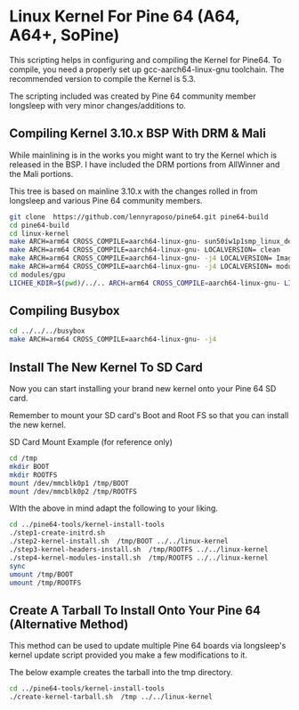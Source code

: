 # Linux Kernel For Pine 64 (A64, A64+, SoPine)

This scripting helps in configuring and compiling the Kernel for Pine64. To
compile, you need a properly set up gcc-aarch64-linux-gnu toolchain. The
recommended version to compile the Kernel is 5.3.

The scripting included was created by Pine 64 community member longsleep
with very minor changes/additions to.


## Compiling  Kernel 3.10.x  BSP With DRM & Mali

While mainlining is in the works you might want to try the Kernel which is
released in the BSP. I have included the DRM portions from AllWinner and
the Mali portions.

This tree is based on mainline 3.10.x with the changes rolled in from longsleep
and various Pine 64 community members.

```bash
git clone  https://github.com/lennyraposo/pine64.git pine64-build
cd pine64-build
cd linux-kernel
make ARCH=arm64 CROSS_COMPILE=aarch64-linux-gnu- sun50iw1p1smp_linux_defconfig
make ARCH=arm64 CROSS_COMPILE=aarch64-linux-gnu- LOCALVERSION= clean
make ARCH=arm64 CROSS_COMPILE=aarch64-linux-gnu- -j4 LOCALVERSION= Image
make ARCH=arm64 CROSS_COMPILE=aarch64-linux-gnu- -j4 LOCALVERSION= modules
cd modules/gpu
LICHEE_KDIR=$(pwd)/../.. ARCH=arm64 CROSS_COMPILE=aarch64-linux-gnu- LICHEE_PLATFORM=Pine64 make build
```


## Compiling Busybox

```bash
cd ../../../busybox
make ARCH=arm64 CROSS_COMPILE=aarch64-linux-gnu- -j4
```


## Install The New Kernel To SD Card

Now you can start installing your brand new kernel onto your Pine 64 SD card.

Remember to mount your SD card's Boot and Root FS so that you can install
the new kernel.

SD Card Mount Example (for reference only)

```bash
cd /tmp
mkdir BOOT
mkdir ROOTFS
mount /dev/mmcblk0p1 /tmp/BOOT
mount /dev/mmcblk0p2 /tmp/ROOTFS
```

WIth the above in mind adapt the following to your liking.

```bash
cd ../pine64-tools/kernel-install-tools
./step1-create-initrd.sh
./step2-kernel-install.sh  /tmp/BOOT ../../linux-kernel
./step3-kernel-headers-install.sh  /tmp/ROOTFS ../../linux-kernel
./step4-kernel-modules-install.sh  /tmp/ROOTFS ../../linux-kernel
sync
umount /tmp/BOOT
umount /tmp/ROOTFS
```


## Create A Tarball To Install Onto Your Pine 64 (Alternative Method)

This method can be used to update multiple Pine 64 boards via longsleep's
kernel update script provided you make a few modifications to it.

The below example creates the tarball into the tmp directory.


```bash
cd ../pine64-tools/kernel-install-tools
./create-kernel-tarball.sh  /tmp ../../linux-kernel
```
